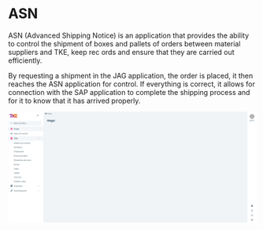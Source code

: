 # ASN

ASN (Advanced Shipping Notice) is an application that provides the ability to control the 
shipment of boxes and pallets of orders between material suppliers and TKE, keep rec
ords and ensure that they are carried out efficiently. 

By requesting a shipment in the JAG application, the order is placed, it then reaches the 
ASN application for control. If everything is correct, it allows for connection with the SAP 
application to complete the shipping process and for it to know that it has arrived properly.

![image](../en/ASN/images/ASN_home.png)
